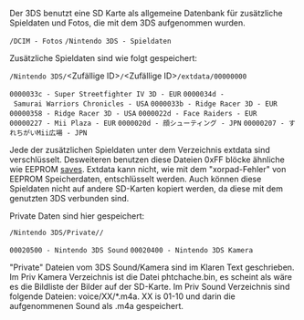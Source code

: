 Der 3DS benutzt eine SD Karte als allgemeine Datenbank für zusätzliche
Spieldaten und Fotos, die mit dem 3DS aufgenommen wurden.

`/DCIM - Fotos`
`/Nintendo 3DS - Spieldaten`

Zusätzliche Spieldaten sind wie folgt gespeichert:

`/Nintendo 3DS/`<Zufällige ID>`/`<Zufällige ID>`/extdata/00000000`

`0000033c - Super Streetfighter IV 3D - EUR`
`0000034d - Samurai Warriors Chronicles - USA`
`0000033b - Ridge Racer 3D - EUR`
`00000358 - Ridge Racer 3D - USA`
`0000022d - Face Raiders - EUR`
`00000227 - Mii Plaza - EUR`
`0000020d - 顔シューティング - JPN`
`00000207 - すれちがいMii広場 - JPN`

Jede der zusätzlichen Spieldaten unter dem Verzeichnis extdata sind
verschlüsselt. Desweiteren benutzen diese Dateien 0xFF blöcke ähnliche
wie EEPROM [saves](Savegames "wikilink"). Extdata kann nicht, wie mit
dem "xorpad-Fehler" von EEPROM Speicherdaten, entschlüsselt werden. Auch
können diese Spieldaten nicht auf andere SD-Karten kopiert werden, da
diese mit dem genutzten 3DS verbunden sind.

Private Daten sind hier gespeichert:

`/Nintendo 3DS/Private/`<ID siehe unten>`/`

`00020500 - Nintendo 3DS Sound`
`00020400 - Nintendo 3DS Kamera`

"Private" Dateien vom 3DS Sound/Kamera sind im Klaren Text geschrieben.
Im Priv Kamera Verzeichnis ist die Datei phtchache.bin, es scheint als
wäre es die Bildliste der Bilder auf der SD-Karte. Im Priv Sound
Verzeichnis sind folgende Dateien: voice/XX/\*.m4a. XX is 01-10 und
darin die aufgenommenen Sound als .m4a gespeichert.